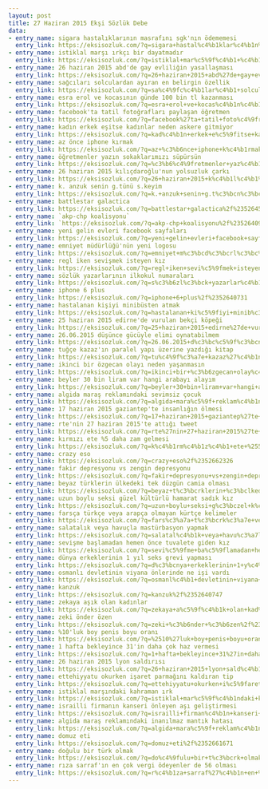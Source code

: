 ```yaml
---
layout: post
title: 27 Haziran 2015 Ekşi Sözlük Debe
data:
- entry_name: sigara hastalıklarının masrafını sgk'nın ödememesi
  entry_link: https://eksisozluk.com/?q=sigara+hastal%c4%b1klar%c4%b1n%c4%b1n+masraf%c4%b1n%c4%b1+sgk%27n%c4%b1n+%c3%b6dememesi%2f%2352659529
- entry_name: istiklal marşı ırkçı bir dayatmadır
  entry_link: https://eksisozluk.com/?q=istiklal+mar%c5%9f%c4%b1+%c4%b1rk%c3%a7%c4%b1+bir+dayatmad%c4%b1r%2f%2352643274
- entry_name: 26 haziran 2015 abd'de gay evliliğin yasallaşması
  entry_link: https://eksisozluk.com/?q=26+haziran+2015+abd%27de+gay+evlili%c4%9fin+yasalla%c5%9fmas%c4%b1%2f%2352654185
- entry_name: sağcıları solculardan ayıran en belirgin özellik
  entry_link: https://eksisozluk.com/?q=sa%c4%9fc%c4%b1lar%c4%b1+solculardan+ay%c4%b1ran+en+belirgin+%c3%b6zellik%2f%2352641488
- entry_name: esra erol ve kocasının günde 100 bin tl kazanması
  entry_link: https://eksisozluk.com/?q=esra+erol+ve+kocas%c4%b1n%c4%b1n+g%c3%bcnde+100+bin+tl+kazanmas%c4%b1%2f%2352641483
- entry_name: facebook'ta tatil fotoğrafları paylaşan öğretmen
  entry_link: https://eksisozluk.com/?q=facebook%27ta+tatil+foto%c4%9fraflar%c4%b1+payla%c5%9fan+%c3%b6%c4%9fretmen%2f%2352647266
- entry_name: kadın erkek eşitse kadınlar neden askere gitmiyor
  entry_link: https://eksisozluk.com/?q=kad%c4%b1n+erkek+e%c5%9fitse+kad%c4%b1nlar+neden+askere+gitmiyor%2f%2352645545
- entry_name: az önce iphone kırmak
  entry_link: https://eksisozluk.com/?q=az+%c3%b6nce+iphone+k%c4%b1rmak%2f%2352657964
- entry_name: öğretmenler yazın sokaklarımızı süpürsün
  entry_link: https://eksisozluk.com/?q=%c3%b6%c4%9fretmenler+yaz%c4%b1n+sokaklar%c4%b1m%c4%b1z%c4%b1+s%c3%bcp%c3%bcrs%c3%bcn%2f%2352656935
- entry_name: 26 haziran 2015 kılıçdaroğlu'nun yolsuzluk çarkı
  entry_link: https://eksisozluk.com/?q=26+haziran+2015+k%c4%b1l%c4%b1%c3%a7daro%c4%9flu%27nun+yolsuzluk+%c3%a7ark%c4%b1%2f%2352640418
- entry_name: k. anzuk senin g.tünü s.keyim
  entry_link: https://eksisozluk.com/?q=k.+anzuk+senin+g.t%c3%bcn%c3%bc+s.keyim%2f%2352666035
- entry_name: battlestar galactica
  entry_link: https://eksisozluk.com/?q=battlestar+galactica%2f%2352645664
- entry_name: `akp-chp koalisyonu`
  entry_link: `https://eksisozluk.com/?q=akp-chp+koalisyonu%2f%2352640901`
- entry_name: yeni gelin evleri facebook sayfaları
  entry_link: https://eksisozluk.com/?q=yeni+gelin+evleri+facebook+sayfalar%c4%b1%2f%2352645522
- entry_name: emniyet müdürlüğü'nün yeni logosu
  entry_link: https://eksisozluk.com/?q=emniyet+m%c3%bcd%c3%bcrl%c3%bc%c4%9f%c3%bc%27n%c3%bcn+yeni+logosu%2f%2352661604
- entry_name: regl iken sevişmek isteyen kız
  entry_link: https://eksisozluk.com/?q=regl+iken+sevi%c5%9fmek+isteyen+k%c4%b1z%2f%2352658429
- entry_name: sözlük yazarlarının ilkokul numaraları
  entry_link: https://eksisozluk.com/?q=s%c3%b6zl%c3%bck+yazarlar%c4%b1n%c4%b1n+ilkokul+numaralar%c4%b1%2f%2352643729
- entry_name: iphone 6 plus
  entry_link: https://eksisozluk.com/?q=iphone+6+plus%2f%2352640731
- entry_name: hastalanan kişiyi minibüsten atmak
  entry_link: https://eksisozluk.com/?q=hastalanan+ki%c5%9fiyi+minib%c3%bcsten+atmak%2f%2352640591
- entry_name: 25 haziran 2015 edirne'de vurulan bekçi köpeği
  entry_link: https://eksisozluk.com/?q=25+haziran+2015+edirne%27de+vurulan+bek%c3%a7i+k%c3%b6pe%c4%9fi%2f%2352648356
- entry_name: 26.06.2015 düşünce gücüyle elimi oynatabilmem
  entry_link: https://eksisozluk.com/?q=26.06.2015+d%c3%bc%c5%9f%c3%bcnce+g%c3%bcc%c3%bcyle+elimi+oynatabilmem%2f%2352654985
- entry_name: tuğçe kazaz'ın paralel yapı üzerine yazdığı kitap
  entry_link: https://eksisozluk.com/?q=tu%c4%9f%c3%a7e+kazaz%27%c4%b1n+paralel+yap%c4%b1+%c3%bczerine+yazd%c4%b1%c4%9f%c4%b1+kitap%2f%2352649673
- entry_name: ikinci bir özgecan olayı neden yaşanmasın
  entry_link: https://eksisozluk.com/?q=ikinci+bir+%c3%b6zgecan+olay%c4%b1+neden+ya%c5%9fanmas%c4%b1n%2f%2352648099
- entry_name: beyler 30 bin liram var hangi arabayı alayım
  entry_link: https://eksisozluk.com/?q=beyler+30+bin+liram+var+hangi+arabay%c4%b1+alay%c4%b1m%2f%2352653126
- entry_name: algida maraş reklamındaki sevimsiz çocuk
  entry_link: https://eksisozluk.com/?q=algida+mara%c5%9f+reklam%c4%b1ndaki+sevimsiz+%c3%a7ocuk%2f%2352645970
- entry_name: 17 haziran 2015 gaziantep'te insanlığın ölmesi
  entry_link: https://eksisozluk.com/?q=17+haziran+2015+gaziantep%27te+insanl%c4%b1%c4%9f%c4%b1n+%c3%b6lmesi%2f%2352642092
- entry_name: rte'nin 27 haziran 2015'te attığı tweet
  entry_link: https://eksisozluk.com/?q=rte%27nin+27+haziran+2015%27te+att%c4%b1%c4%9f%c4%b1+tweet%2f%2352665182
- entry_name: kırmızı ete %5 daha zam gelmesi
  entry_link: https://eksisozluk.com/?q=k%c4%b1rm%c4%b1z%c4%b1+ete+%255+daha+zam+gelmesi%2f%2352652529
- entry_name: crazy eso
  entry_link: https://eksisozluk.com/?q=crazy+eso%2f%2352662326
- entry_name: fakir depresyonu vs zengin depresyonu
  entry_link: https://eksisozluk.com/?q=fakir+depresyonu+vs+zengin+depresyonu%2f%2352642023
- entry_name: beyaz türklerin ülkedeki tek düzgün camia olması
  entry_link: https://eksisozluk.com/?q=beyaz+t%c3%bcrklerin+%c3%bclkedeki+tek+d%c3%bczg%c3%bcn+camia+olmas%c4%b1%2f%2352647177
- entry_name: uzun boylu seksi güzel kültürlü hamarat sadık kız
  entry_link: https://eksisozluk.com/?q=uzun+boylu+seksi+g%c3%bczel+k%c3%bclt%c3%bcrl%c3%bc+hamarat+sad%c4%b1k+k%c4%b1z%2f%2352660801
- entry_name: farsça türkçe veya arapça olmayan kürtçe kelimeler
  entry_link: https://eksisozluk.com/?q=fars%c3%a7a+t%c3%bcrk%c3%a7e+veya+arap%c3%a7a+olmayan+k%c3%bcrt%c3%a7e+kelimeler%2f%2352656802
- entry_name: salatalık veya havuçla mastürbasyon yapmak
  entry_link: https://eksisozluk.com/?q=salatal%c4%b1k+veya+havu%c3%a7la+mast%c3%bcrbasyon+yapmak%2f%2352664816
- entry_name: sevişme başlamadan hemen önce tuvalete giden kız
  entry_link: https://eksisozluk.com/?q=sevi%c5%9fme+ba%c5%9flamadan+hemen+%c3%b6nce+tuvalete+giden+k%c4%b1z%2f%2352658126
- entry_name: dünya erkeklerinin 1 yıl seks grevi yapması
  entry_link: https://eksisozluk.com/?q=d%c3%bcnya+erkeklerinin+1+y%c4%b1l+seks+grevi+yapmas%c4%b1%2f%2352640329
- entry_name: osmanlı devletinin viyana önlerinde ne işi vardı
  entry_link: https://eksisozluk.com/?q=osmanl%c4%b1+devletinin+viyana+%c3%b6nlerinde+ne+i%c5%9fi+vard%c4%b1%2f%2352648877
- entry_name: kanzuk
  entry_link: https://eksisozluk.com/?q=kanzuk%2f%2352640747
- entry_name: zekaya aşık olan kadınlar
  entry_link: https://eksisozluk.com/?q=zekaya+a%c5%9f%c4%b1k+olan+kad%c4%b1nlar%2f%2352657391
- entry_name: zeki önder özen
  entry_link: https://eksisozluk.com/?q=zeki+%c3%b6nder+%c3%b6zen%2f%2352646271
- entry_name: %10'luk boy penis boyu oranı
  entry_link: https://eksisozluk.com/?q=%2510%27luk+boy+penis+boyu+oran%c4%b1%2f%2352666699
- entry_name: 1 hafta bekleyince 31'in daha çok haz vermesi
  entry_link: https://eksisozluk.com/?q=1+hafta+bekleyince+31%27in+daha+%c3%a7ok+haz+vermesi%2f%2352661148
- entry_name: 26 haziran 2015 lyon saldırısı
  entry_link: https://eksisozluk.com/?q=26+haziran+2015+lyon+sald%c4%b1r%c4%b1s%c4%b1%2f%2352645592
- entry_name: ettehiyyatu okurken işaret parmağını kaldıran tip
  entry_link: https://eksisozluk.com/?q=ettehiyyatu+okurken+i%c5%9faret+parma%c4%9f%c4%b1n%c4%b1+kald%c4%b1ran+tip%2f%2352665091
- entry_name: istiklal marşındaki kahraman ırk
  entry_link: https://eksisozluk.com/?q=istiklal+mar%c5%9f%c4%b1ndaki+kahraman+%c4%b1rk%2f%2352649316
- entry_name: israilli firmanın kanseri önleyen aşı geliştirmesi
  entry_link: https://eksisozluk.com/?q=israilli+firman%c4%b1n+kanseri+%c3%b6nleyen+a%c5%9f%c4%b1+geli%c5%9ftirmesi%2f%2352650245
- entry_name: algida maraş reklamındaki inanılmaz mantık hatası
  entry_link: https://eksisozluk.com/?q=algida+mara%c5%9f+reklam%c4%b1ndaki+inan%c4%b1lmaz+mant%c4%b1k+hatas%c4%b1%2f%2352646970
- entry_name: domuz eti
  entry_link: https://eksisozluk.com/?q=domuz+eti%2f%2352661671
- entry_name: doğulu bir türk olmak
  entry_link: https://eksisozluk.com/?q=do%c4%9fulu+bir+t%c3%bcrk+olmak%2f%2352667116
- entry_name: rıza sarraf'ın en çok vergi ödeyenler de 56 olması
  entry_link: https://eksisozluk.com/?q=r%c4%b1za+sarraf%27%c4%b1n+en+%c3%a7ok+vergi+%c3%b6deyenler+de+56+olmas%c4%b1%2f%2352644033
---
```

